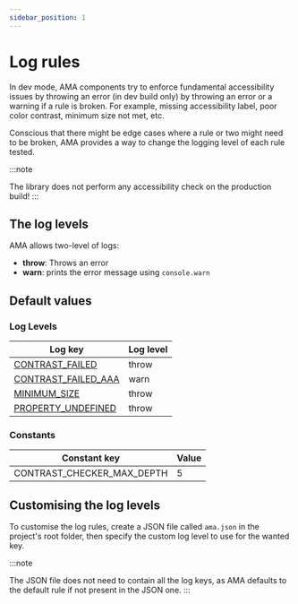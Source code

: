 ```yaml
---
sidebar_position: 1
---
```


# Log rules

In dev mode, AMA components try to enforce fundamental accessibility issues by throwing an error (in dev build only) by throwing an error or a warning if a rule is broken. For example, missing accessibility label, poor color contrast, minimum size not met, etc.

Conscious that there might be edge cases where a rule or two might need to be broken, AMA provides a way to change the logging level of each rule tested.

:::note

The library does not perform any accessibility check on the production build!
:::

## The log levels

AMA allows two-level of logs:

- **throw**: Throws an error
- **warn**: prints the error message using `console.warn`

## Default values

### Log Levels

| Log key                                                            | Log level |
| ------------------------------------------------------------------ | --------- |
| [CONTRAST_FAILED](/docs/advanced/contrast#contrast_failed)         | throw     |
| [CONTRAST_FAILED_AAA](/docs/advanced/contrast#contrast_failed_aaa) | warn      |
| [MINIMUM_SIZE](/docs/advanced/minimum-size)                        | throw     |
| [PROPERTY_UNDEFINED](/docs/advanced/required-property)             | throw     |

### Constants

| Constant key               | Value |
| -------------------------- | ----- |
| CONTRAST_CHECKER_MAX_DEPTH | 5     |


## Customising the log levels

To customise the log rules, create a JSON file called `ama.json` in the project's root folder, then specify the custom log level to use for the wanted key.

:::note

The JSON file does not need to contain all the log keys, as AMA defaults to the default rule if not present in the JSON one.
:::
